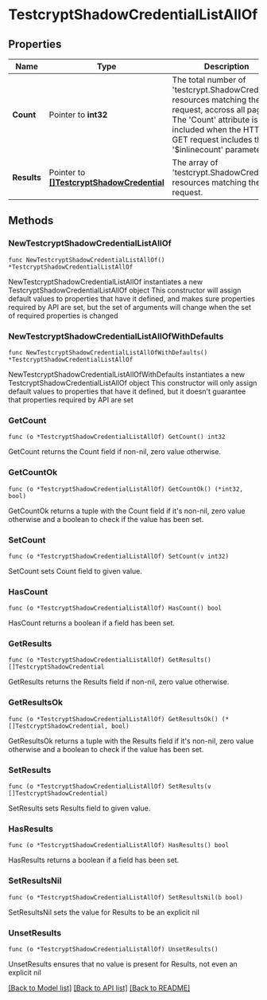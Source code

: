 # TestcryptShadowCredentialListAllOf

## Properties

Name | Type | Description | Notes
------------ | ------------- | ------------- | -------------
**Count** | Pointer to **int32** | The total number of &#39;testcrypt.ShadowCredential&#39; resources matching the request, accross all pages. The &#39;Count&#39; attribute is included when the HTTP GET request includes the &#39;$inlinecount&#39; parameter. | [optional] 
**Results** | Pointer to [**[]TestcryptShadowCredential**](TestcryptShadowCredential.md) | The array of &#39;testcrypt.ShadowCredential&#39; resources matching the request. | [optional] 

## Methods

### NewTestcryptShadowCredentialListAllOf

`func NewTestcryptShadowCredentialListAllOf() *TestcryptShadowCredentialListAllOf`

NewTestcryptShadowCredentialListAllOf instantiates a new TestcryptShadowCredentialListAllOf object
This constructor will assign default values to properties that have it defined,
and makes sure properties required by API are set, but the set of arguments
will change when the set of required properties is changed

### NewTestcryptShadowCredentialListAllOfWithDefaults

`func NewTestcryptShadowCredentialListAllOfWithDefaults() *TestcryptShadowCredentialListAllOf`

NewTestcryptShadowCredentialListAllOfWithDefaults instantiates a new TestcryptShadowCredentialListAllOf object
This constructor will only assign default values to properties that have it defined,
but it doesn't guarantee that properties required by API are set

### GetCount

`func (o *TestcryptShadowCredentialListAllOf) GetCount() int32`

GetCount returns the Count field if non-nil, zero value otherwise.

### GetCountOk

`func (o *TestcryptShadowCredentialListAllOf) GetCountOk() (*int32, bool)`

GetCountOk returns a tuple with the Count field if it's non-nil, zero value otherwise
and a boolean to check if the value has been set.

### SetCount

`func (o *TestcryptShadowCredentialListAllOf) SetCount(v int32)`

SetCount sets Count field to given value.

### HasCount

`func (o *TestcryptShadowCredentialListAllOf) HasCount() bool`

HasCount returns a boolean if a field has been set.

### GetResults

`func (o *TestcryptShadowCredentialListAllOf) GetResults() []TestcryptShadowCredential`

GetResults returns the Results field if non-nil, zero value otherwise.

### GetResultsOk

`func (o *TestcryptShadowCredentialListAllOf) GetResultsOk() (*[]TestcryptShadowCredential, bool)`

GetResultsOk returns a tuple with the Results field if it's non-nil, zero value otherwise
and a boolean to check if the value has been set.

### SetResults

`func (o *TestcryptShadowCredentialListAllOf) SetResults(v []TestcryptShadowCredential)`

SetResults sets Results field to given value.

### HasResults

`func (o *TestcryptShadowCredentialListAllOf) HasResults() bool`

HasResults returns a boolean if a field has been set.

### SetResultsNil

`func (o *TestcryptShadowCredentialListAllOf) SetResultsNil(b bool)`

 SetResultsNil sets the value for Results to be an explicit nil

### UnsetResults
`func (o *TestcryptShadowCredentialListAllOf) UnsetResults()`

UnsetResults ensures that no value is present for Results, not even an explicit nil

[[Back to Model list]](../README.md#documentation-for-models) [[Back to API list]](../README.md#documentation-for-api-endpoints) [[Back to README]](../README.md)


